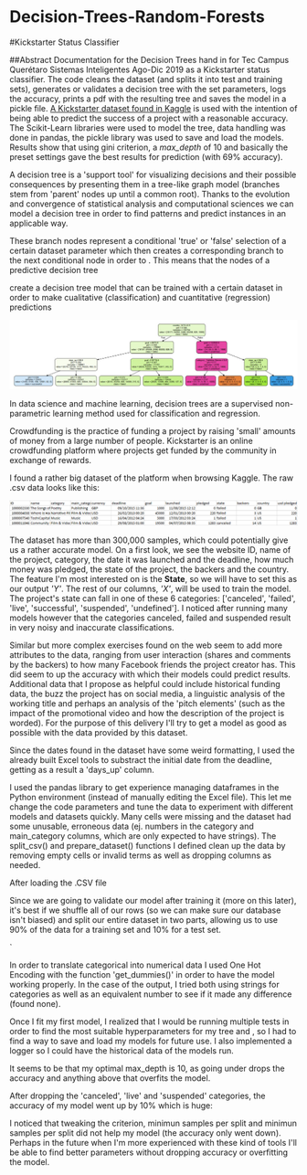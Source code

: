 # Decision-Trees-Random-Forests

#Kickstarter Status Classifier

##Abstract
Documentation for the Decision Trees hand in for Tec Campus Querétaro Sistemas Inteligentes Ago-Dic 2019 as a Kickstarter status classifier. The code cleans the dataset (and splits it into test and training sets), generates or validates a decision tree with the set parameters, logs the accuracy, prints a pdf with the resulting tree and saves the model in a pickle file. [A Kickstarter dataset found in Kaggle](https://www.kaggle.com/kemical/kickstarter-projects) is used with the intention of being able to predict the success of a project with a reasonable accuracy. The Scikit-Learn libraries were used to model the tree, data handling was done in pandas, the pickle library was used to save and load the models. Results show that using gini criterion, a <i>max_depth</i> of 10 and basically the preset settings gave the best results for prediction (with 69% accuracy).

A decision tree is a 'support tool' for visualizing decisions and their possible consequences by presenting them in a tree-like graph model (branches stem from 'parent' nodes up until a common root). Thanks to the evolution and convergence of statistical analysis and computational sciences we can model a decision tree in order to find patterns and predict instances in an applicable way. 

These branch nodes represent a conditional 'true' or 'false' selection of a certain dataset parameter which then creates a corresponding branch to the next conditional node in order to . This means that the nodes of a predictive decision tree

create a decision tree model that can be trained with a certain dataset in order to make cualitative (classification) and cuantitative (regression) predictions

![tree_depth_3](tree_depth_3.JPG)

In data science and machine learning, decision trees are a supervised non-parametric learning method used for classification and regression. 


Crowdfunding is the practice of funding a project by raising 'small' amounts of money from a large number of people. Kickstarter is an online crowdfunding platform where projects get funded by the community in exchange of rewards. 

I found a rather big dataset of the platform when browsing Kaggle. The raw .csv data looks like this:

![datasetexample](datasetexample.png)

The dataset has more than 300,000 samples, which could potentially give us a rather accurate model. On a first look, we see the website ID, name of the project, category, the date it was launched and the deadline, how much money was pledged, the state of the project, the backers and the country. The feature I'm most interested on is the <b>State</b>, so we will have to set this as our output <i>'Y'</i>. The rest of our columns, <i>'X'</i>, will be used to train the model. The project's state can fall in one of these 6 categories: ['canceled', 'failed', 'live', 'successful', 'suspended', 'undefined']. I noticed after running many models however that the categories canceled, failed and suspended result in very noisy and inaccurate classifications.

Similar but more complex exercises found on the web seem to add more attributes to the data, ranging from user interaction (shares and comments by the backers) to how many Facebook friends the project creator has. This did seem to up the accuracy with which their models could predict results. Additional data that I propose as helpful could include historical funding data, the buzz the project has on social media, a linguistic analysis of the working title and perhaps an analysis of the 'pitch elements' (such as the impact of the promotional video and how the description of the project is worded). For the purpose of this delivery I'll try to get a model as good as possible with the data provided by this dataset.

Since the dates found in the dataset have some weird formatting, I used the already built Excel tools to substract the initial date from the deadline, getting as a result a 'days_up' column.

I used the pandas library to get experience managing dataframes in the Python environment (instead of manually editing the Excel file). This let me change the code parameters and tune the data to experiment with different models and datasets quickly. Many cells were missing and the dataset had some unusable, erroneous data (ej. numbers in the category and main_category columns, which are only expected to have strings). The split_csv() and prepare_dataset() functions I defined clean up the data by removing empty cells or invalid terms as well as dropping columns as needed.


After loading the .CSV file


Since we are going to validate our model after training it (more on this later), it's best if we shuffle all of our rows (so we can make sure our database isn't biased) and split our entire dataset in two parts, allowing us to use 90% of the data for a training set and 10% for a test set.

`

In order to translate categorical into numerical data I used One Hot Encoding with the function 'get_dummies()' in order to have the model working properly. In the case of the output, I tried both using strings for categories as well as an equivalent number to see if it made any difference (found none).


Once I fit my first model, I realized that I would be running multiple tests in order to find the most suitable hyperparameters for my tree and , so I had to find a way to save and load my models for future use. I also implemented a logger so I could have the historical data of the models run.

It seems to be that my optimal max_depth is 10, as going under drops the accuracy and anything above that overfits the model.

After dropping the 'canceled', 'live' and 'suspended' categories, the accuracy of my model went up by 10% which is huge:

I noticed that tweaking the criterion, minimun samples per split and minimun samples per split did not help my model (the accuracy only went down). Perhaps in the future when I'm more experienced with these kind of tools I'll be able to find better parameters without dropping accuracy or overfitting the model.
